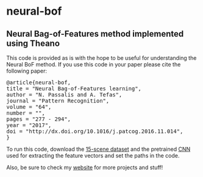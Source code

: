 # neural-bof
## Neural Bag-of-Features method implemented using Theano

This code is provided as is with the hope to be useful for understanding the Neural BoF method. If you use this code in your paper please cite the following paper:

<pre>
@article{neural-bof,
title = "Neural Bag-of-Features learning",
author = "N. Passalis and A. Tefas",
journal = "Pattern Recognition",
volume = "64",
number = "",
pages = "277 - 294",
year = "2017",
doi = "http://dx.doi.org/10.1016/j.patcog.2016.11.014",
}
</pre>


To run this code, download the [15-scene dataset](http://www-cvr.ai.uiuc.edu/ponce_grp/data) and the pretrained [CNN](https://github.com/metalbubble/places365) used for extracting the feature vectors and set the paths in the code.

Also, be sure to check my [website](http://users.auth.gr/passalis) for more projects and stuff!
